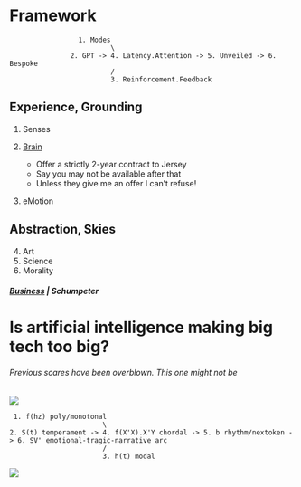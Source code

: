 # Framework


                     1. Modes
                             \
                   2. GPT -> 4. Latency.Attention -> 5. Unveiled -> 6. Bespoke
                             /
                             3. Reinforcement.Feedback
                             
## Experience, Grounding
1. Senses
2. [Brain](https://www.youtube.com/watch?v=9miVG2xT5jY)
   - Offer a strictly 2-year contract to Jersey
   - Say you may not be available after that
   - Unless they give me an offer I can’t refuse!

3. eMotion
   
## Abstraction, Skies
4. Art
5. Science
6. Morality

##### [Business](https://www.economist.com/business/2024/06/23/is-artificial-intelligence-making-big-tech-too-big) | Schumpeter    
# Is artificial intelligence making big tech too big?      
###### Previous scares have been overblown. This one might not be       
![](https://www.economist.com/cdn-cgi/image/width=1424,quality=80,format=auto/content-assets/images/20240622_WBP505.jpg)

     1. f(hz) poly/monotonal
                           \
    2. S(t) temperament -> 4. f(X'X).X'Y chordal -> 5. b rhythm/nextoken -> 6. SV' emotional-tragic-narrative arc
                           /
                           3. h(t) modal


![](https://upload.wikimedia.org/wikipedia/commons/thumb/5/55/Color_star-en.svg/1200px-Color_star-en.svg.png)
